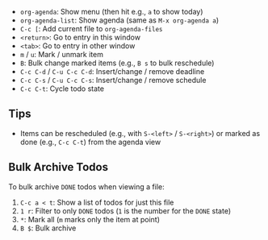 - `org-agenda`: Show menu (then hit e.g., `a` to show today)
- `org-agenda-list`: Show agenda (same as `M-x org-agenda a`)
- `C-c [`: Add current file to `org-agenda-files`
- `<return>`: Go to entry in this window
- `<tab>`: Go to entry in other window
- `m` / `u`: Mark / unmark item
- `B`: Bulk change marked items (e.g., `B s` to bulk reschedule)
- `C-c C-d` / `C-u C-c C-d`: Insert/change / remove deadline
- `C-c C-s` / `C-u C-c C-s`: Insert/change / remove schedule
- `C-c C-t`: Cycle todo state

## Tips

- Items can be rescheduled (e.g., with `S-<left>` / `S-<right>`) or marked as done (e.g., `C-c C-t`) from the agenda view

## Bulk Archive Todos

To bulk archive `DONE` todos when viewing a file:

1. `C-c a < t`: Show a list of todos for just this file
2. `1 r`: Filter to only `DONE` todos (`1` is the number for the `DONE` state)
3. `*`: Mark all (`m` marks only the item at point)
4. `B $`: Bulk archive
